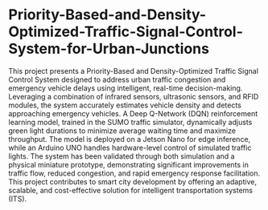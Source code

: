 # Priority-Based-and-Density-Optimized-Traffic-Signal-Control-System-for-Urban-Junctions
This project presents a Priority-Based and Density-Optimized Traffic Signal Control System designed to address urban traffic congestion and emergency vehicle delays using intelligent, real-time decision-making. Leveraging a combination of infrared sensors, ultrasonic sensors, and RFID modules, the system accurately estimates vehicle density and detects approaching emergency vehicles. A Deep Q-Network (DQN) reinforcement learning model, trained in the SUMO traffic simulator, dynamically adjusts green light durations to minimize average waiting time and maximize throughput. The model is deployed on a Jetson Nano for edge inference, while an Arduino UNO handles hardware-level control of simulated traffic lights. The system has been validated through both simulation and a physical miniature prototype, demonstrating significant improvements in traffic flow, reduced congestion, and rapid emergency response facilitation. This project contributes to smart city development by offering an adaptive, scalable, and cost-effective solution for intelligent transportation systems (ITS).

